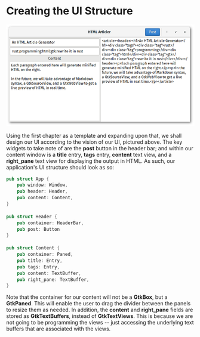 # Creating the UI Structure

<img src="images/ch03_complete.png" />

Using the first chapter as a template and expanding upon that, we shall design our UI according
to the vision of our UI, pictured above. The key widgets to take note of are the **post** button
in the header bar; and within our content window is a **title** entry, **tags** entry,
**content** text view, and a **right_pane** text view for displaying the output in HTML. As such,
our application's UI structure should look as so:

```rust
pub struct App {
    pub window: Window,
    pub header: Header,
    pub content: Content,
}

pub struct Header {
    pub container: HeaderBar,
    pub post: Button
}

pub struct Content {
    pub container: Paned,
    pub title: Entry,
    pub tags: Entry,
    pub content: TextBuffer,
    pub right_pane: TextBuffer,
}
```

Note that the container for our content will not be a **GtkBox**, but a **GtkPaned**. This will
enable the user to drag the divider between the panels to resize them as needed. In addition,
the **content** and **right_pane** fields are stored as **GtkTextBuffers**, instead of
**GtkTextViews**. This is because we are not going to be programming the views -- just accessing
the underlying text buffers that are associated with the views.
